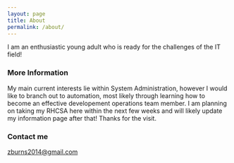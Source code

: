 ```yaml
---
layout: page
title: About
permalink: /about/
---
```


I am an enthusiastic young adult who is ready for the challenges of the IT field!

### More Information

My main current interests lie within System Administration, however I would like to branch out to automation, most likely through learning how to become an effective developement operations team member. I am planning on taking my RHCSA here within the next few weeks and will likely update my information page after that! Thanks for the visit.

### Contact me

[zburns2014@gmail.com](mailto:zburns2014@gmail.com)
